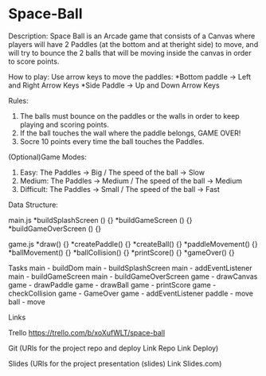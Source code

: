 # Space-Ball
Description:
Space Ball is an Arcade game that consists of a Canvas where players will have 2 Paddles (at the bottom and at theright side) to move, and will try to bounce the 2 balls that will be moving inside the canvas in order to score points.

How to play:
Use arrow keys to move the paddles:
*Bottom paddle -> Left and Right Arrow Keys
*Side Paddle -> Up and Down Arrow Keys

Rules:
1. The balls must bounce on the paddles or the walls in order to keep playing and scoring points.
2. If the ball touches the wall where the paddle belongs, GAME OVER!
3. Socre 10 points every time the ball touches the Paddles.

(Optional)Game Modes:
1. Easy: The Paddles -> Big  /  The speed of the ball -> Slow
2. Medium: The Paddles -> Medium  /  The speed of the ball -> Medium
3. Difficult: The Paddles -> Small  /  The speed of the ball -> Fast


Data Structure:

main.js
*buildSplashScreen () {}
*buildGameScreen () {}
*buildGameOverScreen () {}

game.js
*draw() {}
*createPaddle() {}
*createBall() {}
*paddleMovement() {}
*ballMovement() {}
*ballCollision() {}
*printScore() {}
*gameOver() {}

Tasks
main - buildDom
main - buildSplashScreen
main - addEventListener
main - buildGameScreen
main - buildGameOverScreen
game - drawCanvas
game - drawPaddle
game - drawBall
game - printScore
game - checkCollision
game - GameOver
game - addEventListener
paddle - move
ball - move

Links

Trello
https://trello.com/b/xoXufWLT/space-ball

Git
(URls for the project repo and deploy Link Repo Link Deploy)

Slides
(URls for the project presentation (slides) Link Slides.com)










